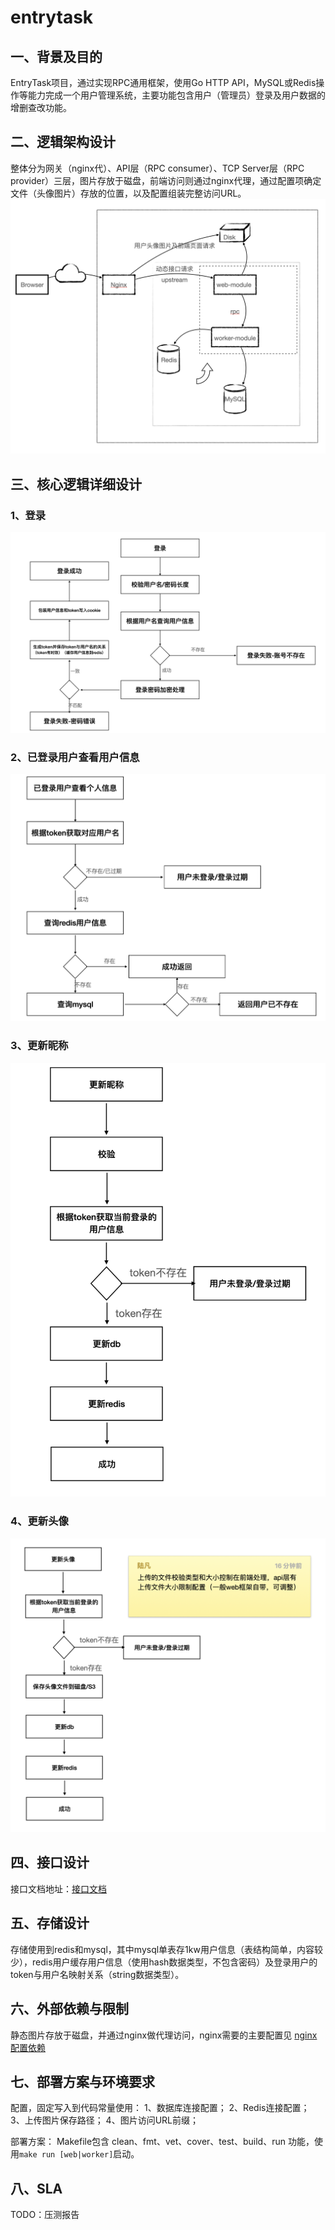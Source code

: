 # entrytask

## 一、背景及目的
EntryTask项目，通过实现RPC通用框架，使用Go HTTP API，MySQL或Redis操作等能力完成一个用户管理系统，主要功能包含用户（管理员）登录及用户数据的增删查改功能。

## 二、逻辑架构设计
整体分为网关（nginx代）、API层（RPC consumer）、TCP Server层（RPC provider）三层，图片存放于磁盘，前端访问则通过nginx代理，通过配置项确定文件（头像图片）存放的位置，以及配置组装完整访问URL。
![整体架构图](/docs/imgs/framework01.png)

## 三、核心逻辑详细设计

### 1、登录
![登录流程图](/docs/imgs/login.png)

### 2、已登录用户查看用户信息
![已登录用户查看用户信息流程图](/docs/imgs/info.png)

### 3、更新昵称
![更新昵称流程图](/docs/imgs/update_nick.png)

### 4、更新头像
![更新头像流程图](/docs/imgs/update_profile.png)

## 四、接口设计
接口文档地址：[接口文档](https://confluence.shopee.io/pages/viewpage.action?pageId=597241979 "CF") 

## 五、存储设计
存储使用到redis和mysql，其中mysql单表存1kw用户信息（表结构简单，内容较少），redis用户缓存用户信息（使用hash数据类型，不包含密码）及登录用户的token与用户名映射关系（string数据类型）。

## 六、外部依赖与限制
静态图片存放于磁盘，并通过nginx做代理访问，nginx需要的主要配置见 [nginx配置依赖](/docs/nginx_conf.md)

## 七、部署方案与环境要求
配置，固定写入到代码常量使用：
    1、数据库连接配置；
    2、Redis连接配置；
    3、上传图片保存路径；
    4、图片访问URL前缀；

部署方案：
    Makefile包含 clean、fmt、vet、cover、test、build、run 功能，使用`make run [web|worker]`启动。

## 八、SLA

TODO：压测报告
